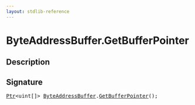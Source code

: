 ```yaml
---
layout: stdlib-reference
---
```


# ByteAddressBuffer\.GetBufferPointer

## Description





## Signature 

<pre>
<a href="../types/ptr-0/index.html" class="code_type">Ptr</a>&lt;<span class="code_keyword">uint</span>[]&gt; <a href="../types/byteaddressbuffer-04b/index.html" class="code_type">ByteAddressBuffer</a>.<a href="getbufferpointer-039.html">GetBufferPointer</a>();

</pre>

